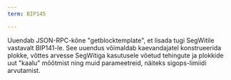 ```yaml
---
term: BIP145

---
```

Uuendab JSON-RPC-kõne "getblocktemplate", et lisada tugi SegWitile vastavalt BIP141-le. See uuendus võimaldab kaevandajatel konstrueerida plokke, võttes arvesse SegWitiga kasutusele võetud tehingute ja plokkide uut "kaalu" mõõtmist ning muid parameetreid, näiteks sigops-limiidi arvutamist.